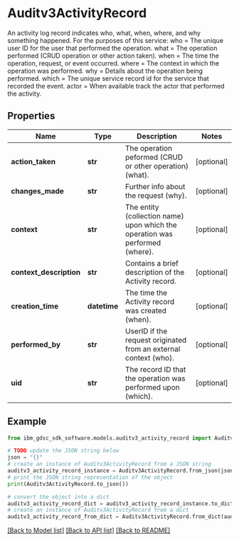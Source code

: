 # Auditv3ActivityRecord

An activity log record indicates who, what, when, where, and why something happened.  For the purposes of this service: who   = The unique user ID for the user that performed the operation. what  = The operation performed (CRUD operation or other action taken). when  = The time the operation, request, or event occurred. where = The context in which the operation was performed. why   = Details about the operation being performed. which = The unique service record id for the service that recorded the event. actor = When available track the actor that performed the activity.

## Properties

Name | Type | Description | Notes
------------ | ------------- | ------------- | -------------
**action_taken** | **str** | The operation peformed (CRUD or other operation) (what). | [optional] 
**changes_made** | **str** | Further info about the request (why). | [optional] 
**context** | **str** | The entity (collection name) upon which the operation was performed (where). | [optional] 
**context_description** | **str** | Contains a brief description of the Activity record. | [optional] 
**creation_time** | **datetime** | The time the Activity record was created (when). | [optional] 
**performed_by** | **str** | UserID if the request originated from an external context (who). | [optional] 
**uid** | **str** | The record ID that the operation was performed upon (which). | [optional] 

## Example

```python
from ibm_gdsc_sdk_software.models.auditv3_activity_record import Auditv3ActivityRecord

# TODO update the JSON string below
json = "{}"
# create an instance of Auditv3ActivityRecord from a JSON string
auditv3_activity_record_instance = Auditv3ActivityRecord.from_json(json)
# print the JSON string representation of the object
print(Auditv3ActivityRecord.to_json())

# convert the object into a dict
auditv3_activity_record_dict = auditv3_activity_record_instance.to_dict()
# create an instance of Auditv3ActivityRecord from a dict
auditv3_activity_record_from_dict = Auditv3ActivityRecord.from_dict(auditv3_activity_record_dict)
```
[[Back to Model list]](../README.md#documentation-for-models) [[Back to API list]](../README.md#documentation-for-api-endpoints) [[Back to README]](../README.md)


